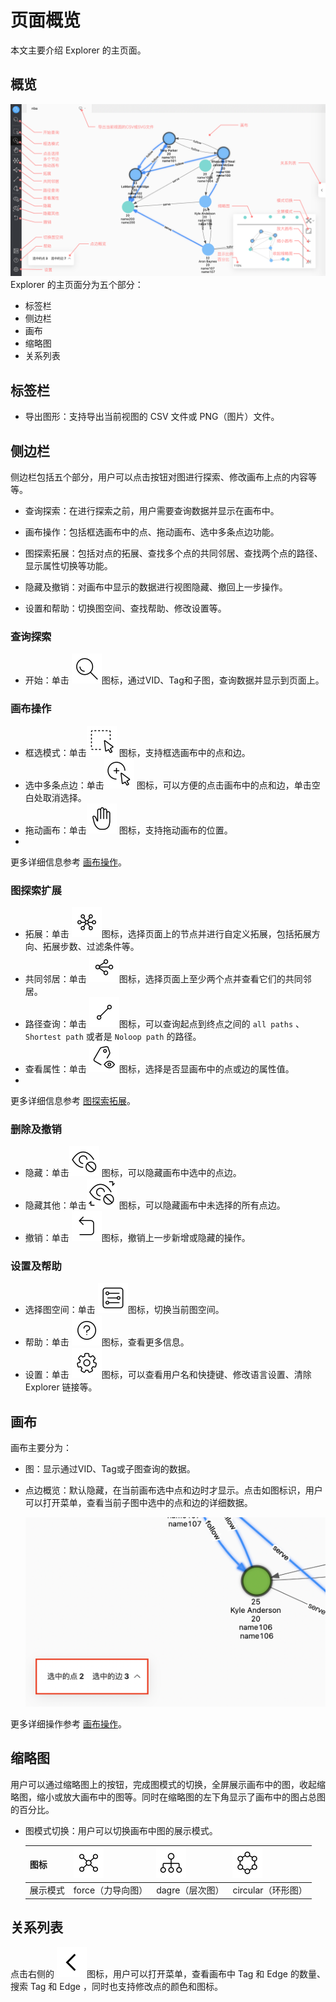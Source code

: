 # 页面概览

本文主要介绍 Explorer 的主页面。

## 概览

![Explorer](../figs/ex-ug-006.png)
Explorer 的主页面分为五个部分：

- 标签栏
- 侧边栏
- 画布
- 缩略图
- 关系列表

## 标签栏

- 导出图形：支持导出当前视图的 CSV 文件或 PNG（图片）文件。

## 侧边栏

侧边栏包括五个部分，用户可以点击按钮对图进行探索、修改画布上点的内容等等。

- 查询探索：在进行探索之前，用户需要查询数据并显示在画布中。

- 画布操作：包括框选画布中的点、拖动画布、选中多条点边功能。

- 图探索拓展：包括对点的拓展、查找多个点的共同邻居、查找两个点的路径、显示属性切换等功能。

- 隐藏及撤销：对画布中显示的数据进行视图隐藏、撤回上一步操作。

- 设置和帮助：切换图空间、查找帮助、修改设置等。

### 查询探索

- 开始：单击 ![query](../figs/nav-query.png)图标，通过VID、Tag和子图，查询数据并显示到页面上。

### 画布操作

- 框选模式：单击![frameSelect](../figs/nav-frameSelect.png) 图标，支持框选画布中的点和边。
- 选中多条点边：单击![singleSelect](../figs/nav-singleSelect.png) 图标，可以方便的点击画布中的点和边，单击空白处取消选择。
- 拖动画布：单击![moveCanvas](../figs/nav-moveCanvas.png) 图标，支持拖动画布的位置。
- 
更多详细信息参考 [画布操作](../operation-guide/ex-ug-canvas.md)。

### 图探索扩展

- 拓展：单击 ![expand](../figs/rightclickmenu-expand.png)图标，选择页面上的节点并进行自定义拓展，包括拓展方向、拓展步数、过滤条件等。
- 共同邻居：单击 ![commonNeighbor](../figs/rightclickmenu-commonNeighbor.png)图标，选择页面上至少两个点并查看它们的共同邻居。
- 路径查询：单击 ![findPath](../figs/rightclickmenu-findPath.png)图标，可以查询起点到终点之间的 `all paths` 、 `Shortest path` 或者是 `Noloop path` 的路径。
- 查看属性：单击 ![propertyView](../figs/nav-propertyView.png)图标，选择是否显画布中的点或边的属性值。
- 
更多详细信息参考 [图探索拓展](../operation-guide/ex-ug-graph-exploration.md)。

### 删除及撤销

- 隐藏：单击![miss](../figs/nav-miss.png) 图标，可以隐藏画布中选中的点边。
- 隐藏其他：单击![missreverse](../figs/nav-missReverse.png) 图标，可以隐藏画布中未选择的所有点边。
- 撤销：单击 ![Revoke](../figs/nav-Revoke.png)图标，撤销上一步新增或隐藏的操作。

### 设置及帮助

- 选择图空间：单击 ![graphSpace](../figs/nav-graphSpace.png)图标，切换当前图空间。
- 帮助：单击 ![help](../figs/nav-help.png)图标，查看更多信息。
- 设置：单击 ![setup](../figs/nav-setup.png)图标，可以查看用户名和快捷键、修改语言设置、清除 Explorer 链接等。
## 画布

画布主要分为：

- 图：显示通过VID、Tag或子图查询的数据。

- 点边概览：默认隐藏，在当前画布选中点和边时才显示。点击如图标识，用户可以打开菜单，查看当前子图中选中的点和边的详细数据。

  ![review](../figs/ex-ug-027-1.png)

更多详细操作参考 [画布操作](../operation-guide/ex-ug-canvas.md)。

## 缩略图

用户可以通过缩略图上的按钮，完成图模式的切换，全屏展示画布中的图，收起缩略图，缩小或放大画布中的图等。同时在缩略图的左下角显示了画布中的图占总图的百分比。

- 图模式切换：用户可以切换画布中图的展示模式。

  | 图标 | ![force](../figs/Thumbnail-graphView.png) | ![dagre](../figs/Thumbnail-treeView.png) | ![circular](../figs/Thumbnail-sphereView.png) | 
  | ---- | ---- |----| ----|
  | 展示模式 | force（力导向图） | dagre（层次图） | circular（环形图） |

## 关系列表

点击右侧的 ![unfold](../figs/sidebar-unfold.png)图标，用户可以打开菜单，查看画布中 Tag 和 Edge 的数量、搜索 Tag 和 Edge ，同时也支持修改点的颜色和图标。
